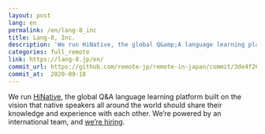 ```yaml
---
layout: post
lang: en
permalink: /en/lang-8_inc
title: Lang-8, Inc.
description: 'We run HiNative, the global Q&amp;A language learning platform built on the vision that native speakers all around the world should share their knowledge and experience with each other. We’re powered by an international team, and we’re hiring.'
categories: full_remote
link: https://lang-8.jp/en/
commit_url: https://github.com/remote-jp/remote-in-japan/commit/3de4f26e5ed664a36250d85b18e366e50e9a21bf
commit_at:  2020-09-18
---
```


<p>We run <a href="https://hinative.com/en-US">HiNative</a>, the global Q&A language learning platform built on the vision that native speakers all around the world should share their knowledge and experience with each other. We’re powered by an international team, and <a href="https://www.wantedly.com/companies/lang-8">we’re hiring</a>.</p>
